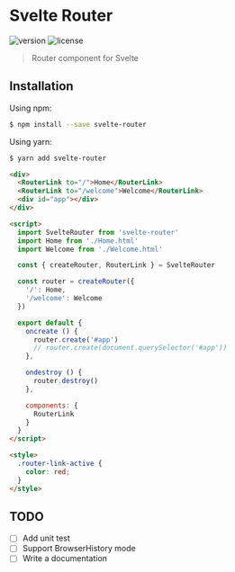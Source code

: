 # Svelte Router
![version](https://img.shields.io/npm/v/svelte-router.svg)
![license](https://img.shields.io/github/license/mashape/apistatus.svg)

> Router component for Svelte

## Installation
Using npm:
```bash
$ npm install --save svelte-router
```

Using yarn:
```bash
$ yarn add svelte-router
```

```html
<div>
  <RouterLink to="/">Home</RouterLink>
  <RouterLink to="/welcome">Welcome</RouterLink>
  <div id="app"></div>
</div>

<script>
  import SvelteRouter from 'svelte-router'
  import Home from './Home.html'
  import Welcome from './Welcome.html'

  const { createRouter, RouterLink } = SvelteRouter

  const router = createRouter({
    '/': Home,
    '/welcome': Welcome
  })

  export default {
    oncreate () {
      router.create('#app')
      // router.create(document.querySelector('#app'))
    },

    ondestroy () {
      router.destroy()
    },

    components: {
      RouterLink
    }
  }
</script>

<style>
  .router-link-active {
    color: red;
  }
</style>
```

## TODO
- [ ] Add unit test
- [ ] Support BrowserHistory mode
- [ ] Write a documentation
